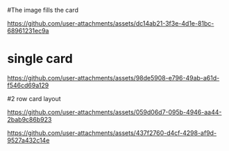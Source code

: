 #The image fills the card

https://github.com/user-attachments/assets/dc14ab21-3f3e-4d1e-81bc-68961231ec9a

# single card

https://github.com/user-attachments/assets/98de5908-e796-49ab-a61d-f546cd69a129

#2 row card layout


https://github.com/user-attachments/assets/059d06d7-095b-4946-aa44-2bab9c86b923

https://github.com/user-attachments/assets/437f2760-d4cf-4298-af9d-9527a432c14e
